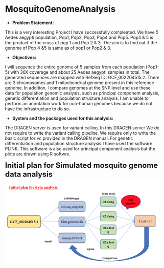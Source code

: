 # MosquitoGenomeAnalysis


+ **Problem Statement:**

This is a very interesting Project I have successfully compleated.
We have 5 Aedes aegypti population, Pop1, Pop2, Pop3, Pop4 and Pop5. 
Pop4 & 5 is the product of the cross of pop 1 and Pop 2 & 3.
The aim is to find out if the genome of Pop 4 &5 is same as of pop1 or Pop2 & 3. 


+ **Objectives:**

I will sequence the entire genome of 5 samples from each population (Pop1-5) with 30X coverage and about 25 Aedes aegypti samples in total. 
The generated sequences are mapped with RefSeq ID: GCF_002204515.2. There are 3 chromosomes and 1 mitochondrial genome present in this reference genome.
In addition, I compare genomes at the SNP level and use these data for population genomic analysis, such as principal component analysis, genetic 
differentiation and population structure analysis. I am unable to perform an annotation work for non-human genomes because we do not have the 
infrastructure to do so.


+ **System and the packages used for this analysis:**

The DRAGEN server is used for variant calling. In this DRAGEN server We do not require to write the variant calling pipeline.
We require only to write the basic script for vc provided in the DRAGEN manual.
For genetic differentiation and population structure analysis I have used the software PLINK. 
This software is also used for principal component analysis but the plots are drawn using R softwre. 


<font size="5">**Initial plan for Simulated mosquito genome data analysis**</font>
<img src="images/InitialPlan.png">

